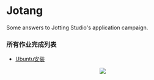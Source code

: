 # Jotang
Some answers to Jotting Studio's application campaign.

### 所有作业完成列表

* [Ubuntu安装]()

<p align="center">
  <img src="https://linuxiac.com/ubuntu-new-logo/](https://assets.ubuntu.com/v1/8dd99b80-ubuntu-logo14.png)">
</p>
